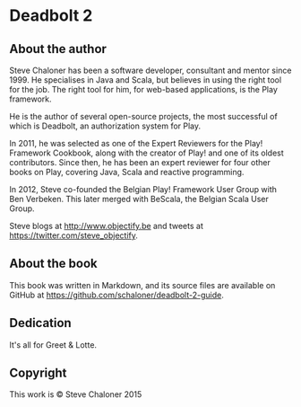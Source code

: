 # Deadbolt 2 #

## About the author ##
Steve Chaloner has been a software developer, consultant and mentor since 1999.   He specialises in Java and Scala, but believes in using the right tool for the job. The right tool for him, for web-based applications, is the Play framework.

He is the author of several open-source projects, the most successful of which is Deadbolt, an authorization system for Play.

In 2011, he was selected as one of the Expert Reviewers for the Play! Framework Cookbook, along with the creator of Play! and one of its oldest contributors.  Since then, he has been an expert reviewer for four other books on Play, covering Java, Scala and reactive programming.

In 2012, Steve co-founded the Belgian Play! Framework User Group with Ben Verbeken.  This later merged with BeScala, the Belgian Scala User Group.

Steve blogs at <http://www.objectify.be> and tweets at <https://twitter.com/steve_objectify>.

## About the book ##
This book was written in Markdown, and its source files are available on GitHub at <https://github.com/schaloner/deadbolt-2-guide>. 

## Dedication ##
It's all for Greet &amp; Lotte. 

## Copyright ##
This work is &copy; Steve Chaloner 2015
